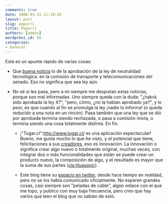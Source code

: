 ```yaml
---
comments: true
date: 2008-03-31 21:19:19
layout: post
slug: popurri
title: Popurrí
authors: [admin]
wordpress_id: 56
categories:
- General
---
```


Este es un apunte rápido de varias cosas:

* Que [buena noticia](http://www.neutralidadsi.org/2008/03/31/proyecto-de-neutralidad-aprobado-5-a-0-en-la-comision-del-senado/)
lo de la aprobación de la ley de neutralidad tecnológica. en la
comisión de transporte y telecomunicaciones del senado. Eso no
significa que sea ley aún.

* No sé si les pasa, pero a mi siempre me despistan estas noticias,
porque son mal informadas. Uno siempre queda con la duda: "¿habrá sido
aprobada la ley X?", "pero, cómo, ¿no la habían aprobado ya?", y lo
peor, es que cuando al fin se promulga la ley ¡nadie lo informa! (o
queda reducido a una nota en un rincón). Pasa también que una ley que
se dió por aprobada termina siendo rechazada, o pasa a comisión mixta,
o termina siendo una cosa totalmente distinta. En fin.

  * ¡"Tugar.cl":http://www.tugar.cl/ es una aplicación espectacular!
Bueno, me gusta mucho lo que he visto, y el potencial que tiene,
felicitaciones a sus [creadores](http://bootlog.cl/), eso
es innovación. La innovación o significa crear algo nuevo o totalmente
original, muchas veces, con integrar dos o más funcionalidades que
están se puede crear un producto nuevo, la composición de algo, y el
resultado es mayor que la suma de sus partes ([vía Huasonic](http://www.huasonic.com/2008/03/31/de-webprendedor-tugar/)).

  * Este blog tiene su [espacio en twitter](http://twitter.com/lnds),
desde hace tiempo en realidad, pero no se los había comunicado
oficialmente. No esperen grandes cosas, casi siempre son "peladas de
cable", algún enlace con el que me topo, y publico con muy baja
frecuencia, pero creo que hay varios que leen el blog que no sabían de
esto.
